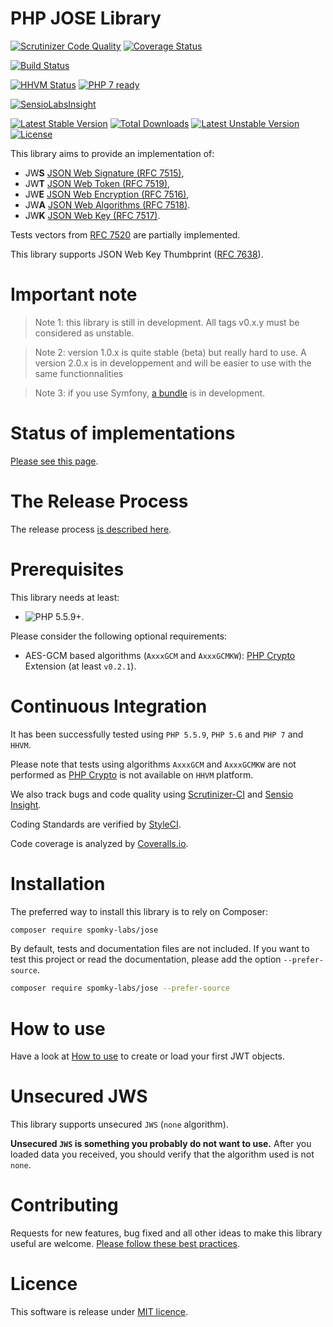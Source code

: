 # PHP JOSE Library

[![Scrutinizer Code Quality](https://scrutinizer-ci.com/g/Spomky-Labs/jose/badges/quality-score.png?b=v2.0.x)](https://scrutinizer-ci.com/g/Spomky-Labs/jose/?branch=v2.0.x)
[![Coverage Status](https://coveralls.io/repos/github/Spomky-Labs/jose/badge.svg?branch=v2.0.x)](https://coveralls.io/github/Spomky-Labs/jose?branch=v2.0.x)

[![Build Status](https://travis-ci.org/Spomky-Labs/jose.svg?branch=v2.0.x)](https://travis-ci.org/Spomky-Labs/jose)

[![HHVM Status](http://hhvm.h4cc.de/badge/Spomky-Labs/jose.png)](http://hhvm.h4cc.de/package/Spomky-Labs/jose)
[![PHP 7 ready](http://php7ready.timesplinter.ch/Spomky-Labs/jose/badge.svg)](https://travis-ci.org/Spomky-Labs/jose)

[![SensioLabsInsight](https://insight.sensiolabs.com/projects/9123fbfc-7ae1-4d63-9fda-170b8ad794ee/big.png)](https://insight.sensiolabs.com/projects/9123fbfc-7ae1-4d63-9fda-170b8ad794ee)

[![Latest Stable Version](https://poser.pugx.org/Spomky-Labs/JOSE/v/stable.png)](https://packagist.org/packages/Spomky-Labs/JOSE)
[![Total Downloads](https://poser.pugx.org/Spomky-Labs/JOSE/downloads.png)](https://packagist.org/packages/Spomky-Labs/JOSE)
[![Latest Unstable Version](https://poser.pugx.org/Spomky-Labs/JOSE/v/unstable.png)](https://packagist.org/packages/Spomky-Labs/JOSE)
[![License](https://poser.pugx.org/Spomky-Labs/JOSE/license.png)](https://packagist.org/packages/Spomky-Labs/JOSE)

This library aims to provide an implementation of:

* JW**S** [JSON Web Signature (RFC 7515)](https://tools.ietf.org/html/rfc7515),
* JW**T** [JSON Web Token (RFC 7519)](https://tools.ietf.org/html/rfc7519),
* JW**E** [JSON Web Encryption (RFC 7516)](http://tools.ietf.org/html/rfc7516),
* JW**A** [JSON Web Algorithms (RFC 7518)](http://tools.ietf.org/html/rfc7518).
* JW**K** [JSON Web Key (RFC 7517)](http://tools.ietf.org/html/rfc7517).

Tests vectors from [RFC 7520](http://tools.ietf.org/html/rfc7520) are partially implemented.

This library supports JSON Web Key Thumbprint ([RFC 7638](https://tools.ietf.org/html/rfc7638)).

# Important note

> Note 1: this library is still in development. All tags v0.x.y must be considered as unstable.

> Note 2: version 1.0.x is quite stable (beta) but really hard to use. A version 2.0.x is in developpement and will be easier to use with the same functionnalities

> Note 3: if you use Symfony, [a bundle](https://github.com/Spomky-Labs/JoseBundle) is in development.

# Status of implementations

[Please see this page](doc/Status.md).

# The Release Process

The release process [is described here](doc/Release.md).

# Prerequisites

This library needs at least:
* ![PHP 5.5.9+](https://img.shields.io/badge/PHP-5.5.9%2B-ff69b4.svg).

Please consider the following optional requirements:
* AES-GCM based algorithms (`AxxxGCM` and `AxxxGCMKW`): [PHP Crypto](https://github.com/bukka/php-crypto) Extension (at least `v0.2.1`).

# Continuous Integration

It has been successfully tested using `PHP 5.5.9`, `PHP 5.6` and `PHP 7` and `HHVM`.

Please note that tests using algorithms `AxxxGCM` and `AxxxGCMKW` are not performed as [PHP Crypto](https://github.com/bukka/php-crypto) is not available on `HHVM` platform.

We also track bugs and code quality using [Scrutinizer-CI](https://scrutinizer-ci.com/g/Spomky-Labs/JOSE) and [Sensio Insight](https://insight.sensiolabs.com/projects/9123fbfc-7ae1-4d63-9fda-170b8ad794ee).

Coding Standards are verified by [StyleCI](https://styleci.io/repos/22874677).

Code coverage is analyzed by [Coveralls.io](https://coveralls.io/github/Spomky-Labs/jose).

# Installation

The preferred way to install this library is to rely on Composer:

```sh
composer require spomky-labs/jose
```

By default, tests and documentation files are not included. If you want to test this project or read the documentation, please add the option `--prefer-source`.

```sh
composer require spomky-labs/jose --prefer-source
```

# How to use

Have a look at [How to use](doc/Use.md) to create or load your first JWT objects.

# Unsecured JWS

This library supports unsecured `JWS` (`none` algorithm).

**Unsecured `JWS` is something you probably do not want to use.**
After you loaded data you received, you should verify that the algorithm used is not `none`.

# Contributing

Requests for new features, bug fixed and all other ideas to make this library useful are welcome. [Please follow these best practices](doc/Contributing.md).

# Licence

This software is release under [MIT licence](LICENSE).
